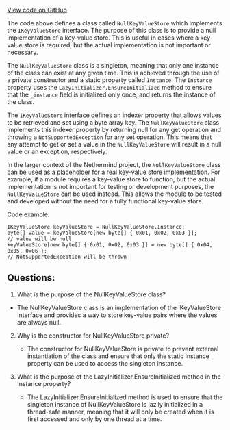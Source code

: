 [View code on GitHub](https://github.com/NethermindEth/nethermind/src/Nethermind/Nethermind.Trie/NullKeyValueStore.cs)

The code above defines a class called `NullKeyValueStore` which implements the `IKeyValueStore` interface. The purpose of this class is to provide a null implementation of a key-value store. This is useful in cases where a key-value store is required, but the actual implementation is not important or necessary. 

The `NullKeyValueStore` class is a singleton, meaning that only one instance of the class can exist at any given time. This is achieved through the use of a private constructor and a static property called `Instance`. The `Instance` property uses the `LazyInitializer.EnsureInitialized` method to ensure that the `_instance` field is initialized only once, and returns the instance of the class.

The `IKeyValueStore` interface defines an indexer property that allows values to be retrieved and set using a byte array key. The `NullKeyValueStore` class implements this indexer property by returning null for any get operation and throwing a `NotSupportedException` for any set operation. This means that any attempt to get or set a value in the `NullKeyValueStore` will result in a null value or an exception, respectively.

In the larger context of the Nethermind project, the `NullKeyValueStore` class can be used as a placeholder for a real key-value store implementation. For example, if a module requires a key-value store to function, but the actual implementation is not important for testing or development purposes, the `NullKeyValueStore` can be used instead. This allows the module to be tested and developed without the need for a fully functional key-value store. 

Code example:

```
IKeyValueStore keyValueStore = NullKeyValueStore.Instance;
byte[] value = keyValueStore[new byte[] { 0x01, 0x02, 0x03 }];
// value will be null
keyValueStore[new byte[] { 0x01, 0x02, 0x03 }] = new byte[] { 0x04, 0x05, 0x06 };
// NotSupportedException will be thrown
```
## Questions: 
 1. What is the purpose of the NullKeyValueStore class?
   - The NullKeyValueStore class is an implementation of the IKeyValueStore interface and provides a way to store key-value pairs where the values are always null.

2. Why is the constructor for NullKeyValueStore private?
   - The constructor for NullKeyValueStore is private to prevent external instantiation of the class and ensure that only the static Instance property can be used to access the singleton instance.

3. What is the purpose of the LazyInitializer.EnsureInitialized method in the Instance property?
   - The LazyInitializer.EnsureInitialized method is used to ensure that the singleton instance of NullKeyValueStore is lazily initialized in a thread-safe manner, meaning that it will only be created when it is first accessed and only by one thread at a time.